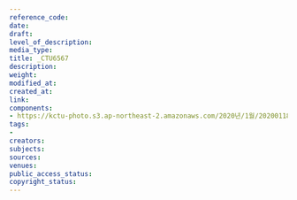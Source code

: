 ```yaml
---
reference_code: 
date: 
draft: 
level_of_description: 
media_type: 
title: _CTU6567
description: 
weight: 
modified_at: 
created_at: 
link: 
components:
- https://kctu-photo.s3.ap-northeast-2.amazonaws.com/2020년/1월/20200118_톨게이트+도명화+지부장,+유창근+지회장+단식+2일차/_CTU6567.jpg
tags:
- 
creators: 
subjects: 
sources: 
venues: 
public_access_status: 
copyright_status: 
---
```

